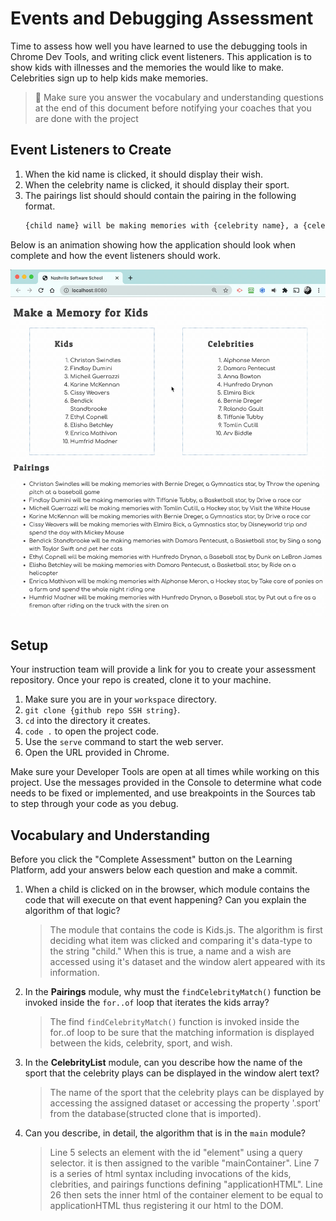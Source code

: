 # Events and Debugging Assessment

Time to assess how well you have learned to use the debugging tools in Chrome Dev Tools, and writing click event listeners. This application is to show kids with illnesses and the memories the would like to make. Celebrities sign up to help kids make memories.

> 🧨 Make sure you answer the vocabulary and understanding questions at the end of this document before notifying your coaches that you are done with the project

## Event Listeners to Create

1. When the kid name is clicked, it should display their wish.
1. When the celebrity name is clicked, it should display their sport.
1. The pairings list should should contain the pairing in the following format.
    ```html
    {child name} will be making memories with {celebrity name}, a {celebrity sport} star, by {child wish}
    ```

Below is an animation showing how the application should look when complete and how the event listeners should work.

<img src="./images/debugging-events-assessment.gif" width="700px">

## Setup

Your instruction team will provide a link for you to create your assessment repository. Once your repo is created, clone it to your machine.

1. Make sure you are in your `workspace` directory.
1. `git clone {github repo SSH string}`.
1. `cd` into the directory it creates.
1. `code .` to open the project code.
1. Use the `serve` command to start the web server.
1. Open the URL provided in Chrome.

Make sure your Developer Tools are open at all times while working on this project. Use the messages provided in the Console to determine what code needs to be fixed or implemented, and use breakpoints in the Sources tab to step through your code as you debug.

## Vocabulary and Understanding

Before you click the "Complete Assessment" button on the Learning Platform, add your answers below each question and make a commit.

1. When a child is clicked on in the browser, which module contains the code that will execute on that event happening? Can you explain the algorithm of that logic?
   > The module that contains the code is Kids.js. The algorithm is first deciding what item was clicked and comparing it's data-type to the string "child." When this is true, a name and a wish are accessed using it's dataset and the window alert appeared with its information.
2. In the **Pairings** module, why must the `findCelebrityMatch()` function be invoked inside the `for..of` loop that iterates the kids array?
   > The find `findCelebrityMatch()` function is invoked inside the for..of loop to be sure that the matching information is displayed between the kids, celebrity, sport, and wish.
3. In the **CelebrityList** module, can you describe how the name of the sport that the celebrity plays can be displayed in the window alert text?
   > The name of the sport that the celebrity plays can be displayed by accessing the assigned dataset or accessing the property '.sport' from the database(structed clone that is imported).
4. Can you describe, in detail, the algorithm that is in the `main` module?
   > Line 5 selects an element with the id "element" using a query selector. it is then assigned to the varible "mainContainer".
   Line 7 is a series of html syntax including invocations of the kids, clebrities, and pairings functions defining "applicationHTML".
   Line 26 then sets the inner html of the container element to be equal to applicationHTML thus registering it our html to the DOM.


